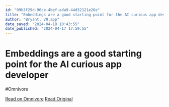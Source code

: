 ```yaml
---
id: "09b3f29d-96ce-4bef-ada9-44d32121e26e"
title: "Embeddings are a good starting point for the AI curious app developer"
author: "Bryant, V0.app"
date_saved: "2024-04-18 10:43:55"
date_published: "2024-04-17 17:59:55"
---
```


# Embeddings are a good starting point for the AI curious app developer
#Omnivore

[Read on Omnivore](https://omnivore.app/me/embeddings-are-a-good-starting-point-for-the-ai-curious-app-deve-18ef0975d3c)
[Read Original](https://bawolf.substack.com/p/embeddings-are-a-good-starting-point)

